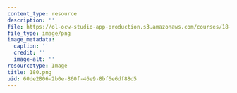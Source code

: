 ```yaml
---
content_type: resource
description: ''
file: https://ol-ocw-studio-app-production.s3.amazonaws.com/courses/18-06sc-linear-algebra-fall-2011/60de28062b0e860f46e98bf6e6df88d5_180.png
file_type: image/png
image_metadata:
  caption: ''
  credit: ''
  image-alt: ''
resourcetype: Image
title: 180.png
uid: 60de2806-2b0e-860f-46e9-8bf6e6df88d5
---
```

